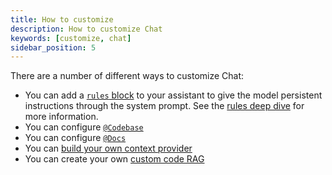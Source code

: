 ```yaml
---
title: How to customize
description: How to customize Chat
keywords: [customize, chat]
sidebar_position: 5
---
```


There are a number of different ways to customize Chat:

- You can add a [`rules` block](../hub/blocks/block-types.md#rules) to your assistant to give the model persistent instructions through the system prompt. See the [rules deep dive](../advanced/deep-dives/rules.mdx) for more information.
- You can configure [`@Codebase`](../advanced/deep-dives/codebase.mdx)
- You can configure [`@Docs`](../advanced/deep-dives/docs.mdx)
- You can [build your own context provider](../advanced/tutorials/build-your-own-context-provider.mdx)
- You can create your own [custom code RAG](../advanced/tutorials/custom-code-rag.mdx)
